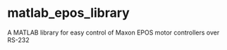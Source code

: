 matlab_epos_library
===================

A MATLAB library for easy control of Maxon EPOS motor controllers over RS-232
